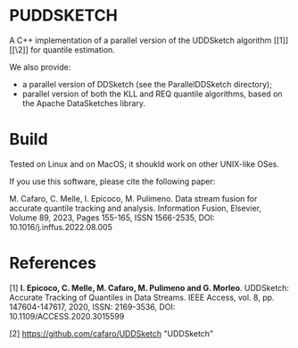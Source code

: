 # PUDDSKETCH


A C++ implementation of a parallel version of the UDDSketch algorithm [\[1\]] [\[\2]] for quantile estimation.

We also provide:

- a parallel version of DDSketch (see the ParallelDDSketch directory);
- parallel version of both the KLL and REQ quantile algorithms, based on the Apache DataSketches library.

# Build
Tested on Linux and on MacOS; it shoukld work on other UNIX-like OSes.

If you use this software, please cite the following paper:

M. Cafaro, C. Melle, I. Epicoco, M. Pulimeno. Data stream fusion for accurate quantile tracking and analysis. Information Fusion, Elsevier, Volume 89, 2023, Pages 155-165, ISSN 1566-2535, DOI: 10.1016/j.inffus.2022.08.005

# References

\[1\] **I. Epicoco, C. Melle, M. Cafaro, M. Pulimeno and G. Morleo**. UDDSketch: Accurate Tracking of Quantiles in Data Streams. IEEE Access, vol. 8, pp. 147604-147617, 2020, ISSN: 2169-3536, DOI: 10.1109/ACCESS.2020.3015599

\[2\] <https://github.com/cafaro/UDDSketch> "UDDSketch"
